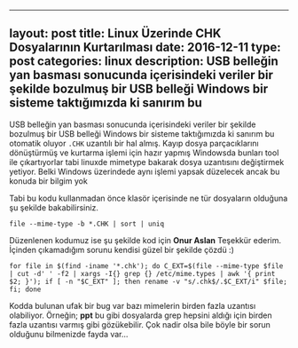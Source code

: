 
---
layout: post
title: Linux Üzerinde CHK Dosyalarının Kurtarılması
date: 2016-12-11
type: post
categories: linux
description: USB belleğin yan basması sonucunda içerisindeki veriler bir şekilde bozulmuş bir USB belleği Windows bir sisteme taktığımızda ki sanırım bu
---

USB belleğin yan basması sonucunda içerisindeki veriler bir şekilde bozulmuş bir USB belleği Windows bir sisteme taktığımızda ki sanırım bu otomatik oluyor `.CHK` uzantılı bir hal almış. Kayıp dosya parçacıklarını dönüştürmüş ve kurtarma işlemi için hazır yapmış Windowsda bunları tool ile çıkartıyorlar tabi linuxde mimetype bakarak dosya uzantısını değiştirmek yetiyor. Belki Windows üzerindede aynı işlemi yapsak düzelecek ancak bu konuda bir bilgim yok

Tabi bu kodu kullanmadan önce klasör içerisinde ne tür dosyaların olduğuna şu şekilde bakabilirsiniz.

```
file --mime-type -b *.CHK | sort | uniq
```

Düzenlenen kodumuz ise şu şekilde kod için **Onur Aslan** Teşekkür ederim. İçinden çıkamadığım sorunu kendisi güzel bir şekilde çözdü :)

```
for file in $(find -iname '*.chk'); do C_EXT=$(file --mime-type $file | cut -d' ' -f2 | xargs -I{} grep {} /etc/mime.types | awk '{ print $2; }'); if [ -n "$C_EXT" ]; then rename -v "s/.chk$/.$C_EXT/i" $file; fi; done
```

Kodda bulunan ufak bir bug var bazı mimelerin birden fazla uzantısı olabiliyor. Örneğin; **ppt** bu gibi dosyalarda grep hepsini aldığı için birden fazla uzantısı varmış gibi gözükebilir. Çok nadir olsa bile böyle bir sorun olduğunu bilmenizde fayda var...
